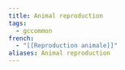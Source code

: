 ```yaml
---
title: Animal reproduction
tags:
  - gccommon
french:
  - "[[Reproduction animale]]"
aliases: Animal reproduction
---
```

